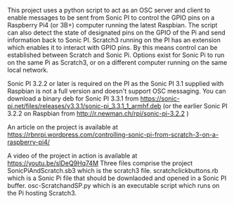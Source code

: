 This project uses a python script to act as an OSC server and client to enable messages to be sent from Sonic PI to control the GPIO pins on a Raspberry Pi4 (or 3B+) computer running the latest Raspbian. The script can also detect the state of designated pins on the GPIO of the Pi and send information back to Sonic PI. Scratch3 running on the PI has an extension which enables it to interact with GPIO pins. By this means control can be established between Scratch and Sonic Pi. Options exist for Sonic Pi to run on the same Pi as Scratch3, or on a different computer running on the same local network.

Sonic PI 3.2.2 or later is required on the PI as the Sonic PI 3.1 supplied with Raspbian is not a full version and doesn't support OSC messaging. You can download a binary deb for Sonic PI 3.3.1 from https://sonic-pi.net/files/releases/v3.3.1/sonic-pi_3.3.1_1_armhf.deb (or the earlier Sonic PI 3.2.2 on Raspbian from http://r.newman.ch/rpi/sonic-pi-3.2.2 )

An article on the project is available at https://rbnrpi.wordpress.com/controlling-sonic-pi-from-scratch-3-on-a-raspberry-pi4/

A video of the project in action is available at https://youtu.be/sIDeQ9Hq74M
Three files comprise the project
SonicPiAndScratch.sb3 which is the scratch3 file.
scratchclickbuttons.rb which is a Sonic Pi file that should be downlaoded and opened in a Sonic PI buffer.
osc-ScratchandSP.py which is an executable script which runs on the Pi hosting Scratch3.

